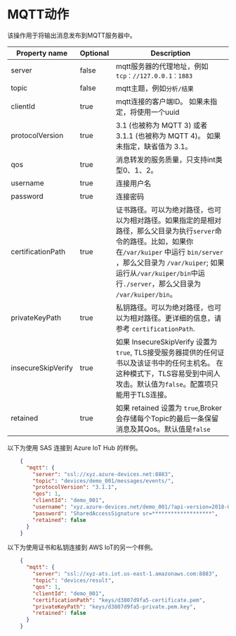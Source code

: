 # MQTT动作

该操作用于将输出消息发布到MQTT服务器中。

| Property name | Optional | Description                                          |
| ------------- | -------- | ---------------------------------------------------- |
| server        | false    | mqtt服务器的代理地址，例如``tcp：//127.0.0.1：1883`` |
| topic          | false    | mqtt主题，例如``分析/结果``                          |
| clientId      | true     | mqtt连接的客户端ID。 如果未指定，将使用一个uuid      |
| protocolVersion   | true     | 3.1 (也被称为 MQTT 3) 或者 3.1.1 (也被称为 MQTT 4)。 如果未指定，缺省值为 3.1。|
| qos               | true     | 消息转发的服务质量，只支持int类型0、1、2。                               |
| username          | true     | 连接用户名                            |
| password          | true     | 连接密码                             |
| certificationPath | true     | 证书路径。可以为绝对路径，也可以为相对路径。如果指定的是相对路径，那么父目录为执行``server``命令的路径。比如，如果你在``/var/kuiper`` 中运行 ``bin/server`` ，那么父目录为 ``/var/kuiper``; 如果运行从``/var/kuiper/bin``中运行``./server``，那么父目录为 ``/var/kuiper/bin``。 |
| privateKeyPath    | true     | 私钥路径。可以为绝对路径，也可以为相对路径。更详细的信息，请参考 ``certificationPath``. |
| insecureSkipVerify | true     | 如果 InsecureSkipVerify 设置为 ``true``, TLS接受服务器提供的任何证书以及该证书中的任何主机名。 在这种模式下，TLS容易受到中间人攻击。默认值为``false``。配置项只能用于TLS连接。|
| retained           | true     | 如果 retained 设置为 ``true``,Broker会存储每个Topic的最后一条保留消息及其Qos。默认值是``false``   

以下为使用 SAS 连接到 Azure IoT Hub 的样例。
```json
    {
      "mqtt": {
        "server": "ssl://xyz.azure-devices.net:8883",
        "topic": "devices/demo_001/messages/events/",
        "protocolVersion": "3.1.1",
        "qos": 1,
        "clientId": "demo_001",
        "username": "xyz.azure-devices.net/demo_001/?api-version=2018-06-30",
        "password": "SharedAccessSignature sr=*******************",
        "retained": false
      }
    }
```

以下为使用证书和私钥连接到 AWS IoT的另一个样例。

```json
    {
      "mqtt": {
        "server": "ssl://xyz-ats.iot.us-east-1.amazonaws.com:8883",
        "topic": "devices/result",
        "qos": 1,
        "clientId": "demo_001",
        "certificationPath": "keys/d3807d9fa5-certificate.pem",
        "privateKeyPath": "keys/d3807d9fa5-private.pem.key",
        "retained": false
      }
    }
```

